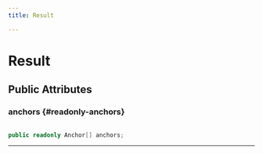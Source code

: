 ```yaml
---
title: Result

---
```


# Result










## Public Attributes

### anchors {#readonly-anchors}

```csharp

public readonly Anchor[] anchors;

```






-----------


